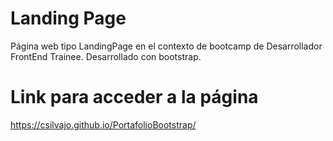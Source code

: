 # Landing Page
Página web tipo LandingPage en el contexto de bootcamp de Desarrollador FrontEnd Trainee. 
Desarrollado con bootstrap.

# Link para acceder a la página
 https://csilvajo.github.io/PortafolioBootstrap/
